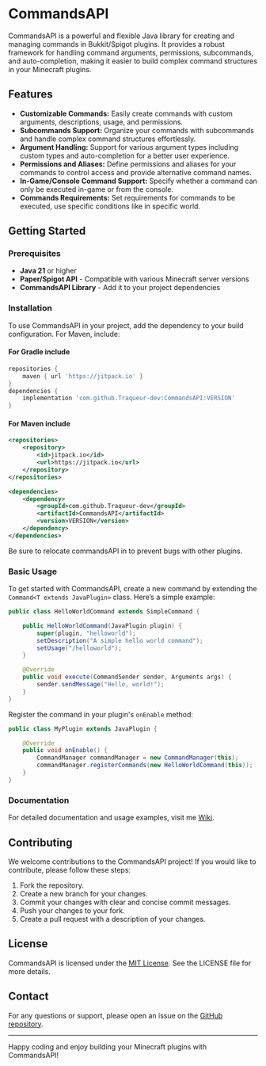 # CommandsAPI

CommandsAPI is a powerful and flexible Java library for creating and managing commands in Bukkit/Spigot plugins. It provides a robust framework for handling command arguments, permissions, subcommands, and auto-completion, making it easier to build complex command structures in your Minecraft plugins.

## Features

- **Customizable Commands:** Easily create commands with custom arguments, descriptions, usage, and permissions.
- **Subcommands Support:** Organize your commands with subcommands and handle complex command structures effortlessly.
- **Argument Handling:** Support for various argument types including custom types and auto-completion for a better user experience.
- **Permissions and Aliases:** Define permissions and aliases for your commands to control access and provide alternative command names.
- **In-Game/Console Command Support:** Specify whether a command can only be executed in-game or from the console.
- **Commands Requirements:** Set requirements for commands to be executed, use specific conditions like in specific world.

## Getting Started

### Prerequisites

- **Java 21** or higher
- **Paper/Spigot API** - Compatible with various Minecraft server versions
- **CommandsAPI Library** - Add it to your project dependencies

### Installation

To use CommandsAPI in your project, add the dependency to your build configuration. For Maven, include:

#### For Gradle include 
```groovy
repositories {
    maven { url 'https://jitpack.io' }
}
dependencies {
    implementation 'com.github.Traqueur-dev:CommandsAPI:VERSION'
}
```

#### For Maven include
```xml 
<repositories>
    <repository>
        <id>jitpack.io</id>
        <url>https://jitpack.io</url>
    </repository>
</repositories>

<dependencies>
    <dependency>
        <groupId>com.github.Traqueur-dev</groupId>
        <artifactId>CommandsAPI</artifactId>
        <version>VERSION</version>
    </dependency>
</dependencies>
```
Be sure to relocate commandsAPI in to prevent bugs with other plugins.

### Basic Usage

To get started with CommandsAPI, create a new command by extending the `Command<T extends JavaPlugin>` class. Here’s a simple example:

```java
public class HelloWorldCommand extends SimpleCommand {

    public HelloWorldCommand(JavaPlugin plugin) {
        super(plugin, "helloworld");
        setDescription("A simple hello world command");
        setUsage("/helloworld");
    }

    @Override
    public void execute(CommandSender sender, Arguments args) {
        sender.sendMessage("Hello, world!");
    }
}
```

Register the command in your plugin's `onEnable` method:

```java
public class MyPlugin extends JavaPlugin {

    @Override
    public void onEnable() {
        CommandManager commandManager = new CommandManager(this);
        commandManager.registerCommands(new HelloWorldCommand(this));
    }
}
```

### Documentation

For detailed documentation and usage examples, visit me [Wiki](https://github.com/Traqueur-dev/CommandsAPI/wiki).

## Contributing

We welcome contributions to the CommandsAPI project! If you would like to contribute, please follow these steps:

1. Fork the repository.
2. Create a new branch for your changes.
3. Commit your changes with clear and concise commit messages.
4. Push your changes to your fork.
5. Create a pull request with a description of your changes.

## License

CommandsAPI is licensed under the [MIT License](LICENSE). See the LICENSE file for more details.

## Contact

For any questions or support, please open an issue on the [GitHub repository](https://github.com/Traqueur-dev/CommandsAPI/issues).

---

Happy coding and enjoy building your Minecraft plugins with CommandsAPI!